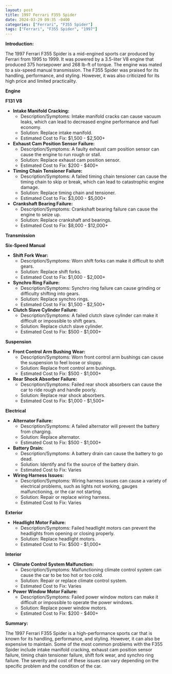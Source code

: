 ```yaml
---
layout: post
title: 1997 Ferrari F355 Spider
date: 2024-03-29 09:35 -0400
categories: ["Ferrari", "F355 Spider"]
tags: ["Ferrari", "F355 Spider", "1997"]
---
```

**Introduction:**

The 1997 Ferrari F355 Spider is a mid-engined sports car produced by Ferrari from 1995 to 1999. It was powered by a 3.5-liter V8 engine that produced 375 horsepower and 268 lb-ft of torque. The engine was mated to a six-speed manual transmission. The F355 Spider was praised for its handling, performance, and styling. However, it was also criticized for its high price and limited practicality.

**Engine**

**F131 V8**

* **Intake Manifold Cracking:**
    * Description/Symptoms: Intake manifold cracks can cause vacuum leaks, which can lead to decreased engine performance and fuel economy.
    * Solution: Replace intake manifold.
    * Estimated Cost to Fix: $1,500 - $2,500+
* **Exhaust Cam Position Sensor Failure:**
    * Description/Symptoms: A faulty exhaust cam position sensor can cause the engine to run rough or stall.
    * Solution: Replace exhaust cam position sensor.
    * Estimated Cost to Fix: $200 - $400+
* **Timing Chain Tensioner Failure:**
    * Description/Symptoms: A failed timing chain tensioner can cause the timing chain to skip or break, which can lead to catastrophic engine damage.
    * Solution: Replace timing chain and tensioner.
    * Estimated Cost to Fix: $3,000 - $5,000+
* **Crankshaft Bearing Failure:**
    * Description/Symptoms: Crankshaft bearing failure can cause the engine to seize up.
    * Solution: Replace crankshaft and bearings.
    * Estimated Cost to Fix: $8,000 - $12,000+

**Transmission**

**Six-Speed Manual**

* **Shift Fork Wear:**
    * Description/Symptoms: Worn shift forks can make it difficult to shift gears.
    * Solution: Replace shift forks.
    * Estimated Cost to Fix: $1,000 - $2,000+
* **Synchro Ring Failure:**
    * Description/Symptoms: Synchro ring failure can cause grinding or difficulty shifting into gears.
    * Solution: Replace synchro rings.
    * Estimated Cost to Fix: $1,500 - $2,500+
* **Clutch Slave Cylinder Failure:**
    * Description/Symptoms: A failed clutch slave cylinder can make it difficult or impossible to shift gears.
    * Solution: Replace clutch slave cylinder.
    * Estimated Cost to Fix: $500 - $1,000+

**Suspension**

* **Front Control Arm Bushing Wear:**
    * Description/Symptoms: Worn front control arm bushings can cause the suspension to feel loose or sloppy.
    * Solution: Replace front control arm bushings.
    * Estimated Cost to Fix: $500 - $1,000+
* **Rear Shock Absorber Failure:**
    * Description/Symptoms: Failed rear shock absorbers can cause the car to ride rough and handle poorly.
    * Solution: Replace rear shock absorbers.
    * Estimated Cost to Fix: $1,000 - $1,500+

**Electrical**

* **Alternator Failure:**
    * Description/Symptoms: A failed alternator will prevent the battery from charging.
    * Solution: Replace alternator.
    * Estimated Cost to Fix: $500 - $1,000+
* **Battery Drain:**
    * Description/Symptoms: A battery drain can cause the battery to go dead.
    * Solution: Identify and fix the source of the battery drain.
    * Estimated Cost to Fix: Varies
* **Wiring Harness Issues:**
    * Description/Symptoms: Wiring harness issues can cause a variety of electrical problems, such as lights not working, gauges malfunctioning, or the car not starting.
    * Solution: Repair or replace wiring harness.
    * Estimated Cost to Fix: Varies

**Exterior**

* **Headlight Motor Failure:**
    * Description/Symptoms: Failed headlight motors can prevent the headlights from opening or closing properly.
    * Solution: Replace headlight motors.
    * Estimated Cost to Fix: $500 - $1,000+

**Interior**

* **Climate Control System Malfunction:**
    * Description/Symptoms: Malfunctioning climate control system can cause the car to be too hot or too cold.
    * Solution: Repair or replace climate control system.
    * Estimated Cost to Fix: Varies
* **Power Window Motor Failure:**
    * Description/Symptoms: Failed power window motors can make it difficult or impossible to operate the power windows.
    * Solution: Replace power window motors.
    * Estimated Cost to Fix: $200 - $400+

**Summary:**

The 1997 Ferrari F355 Spider is a high-performance sports car that is known for its handling, performance, and styling. However, it can also be expensive to maintain. Some of the most common problems with the F355 Spider include intake manifold cracking, exhaust cam position sensor failure, timing chain tensioner failure, shift fork wear, and synchro ring failure. The severity and cost of these issues can vary depending on the specific problem and the condition of the car.
